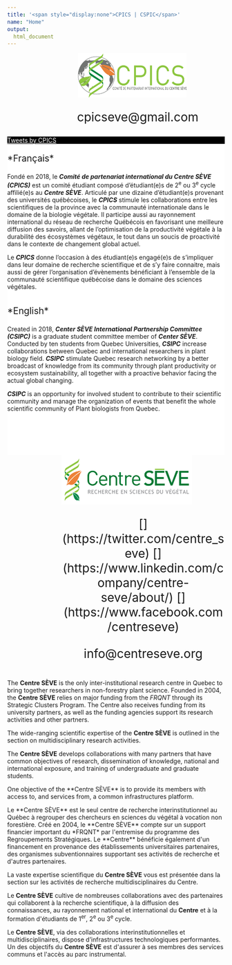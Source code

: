 ```yaml
---
title: '<span style="display:none">CPICS | CSPIC</span>'
name: "Home"
output:
  html_document
---
```

<head>
<style>
a {
color: #ffffff
}
</style>

<link rel="apple-touch-icon" sizes="180x180" href="/apple-touch-icon.png">
<link rel="icon" type="image/png" sizes="32x32" href="/favicon-32x32.png">
<link rel="icon" type="image/png" sizes="16x16" href="/favicon-16x16.png">
<link rel="manifest" href="/site.webmanifest">
<link rel="mask-icon" href="/safari-pinned-tab.svg" color="#5bbad5">
<meta name="msapplication-TileColor" content="#da532c">
<meta name="theme-color" content="#ffffff">
<meta charset="utf-8">

<meta name="viewport" content="width=device-width, initial-scale=1">
<link rel="stylesheet" href="./column_text_style.css">
</head>
<script src="https://kit.fontawesome.com/0af1a424a5.js" crossorigin="anonymous"></script>

<section>
<div class="row" style="background-image: url('images/background_leaves.jpg'); background-repeat: no-repeat; background-size: cover; height: 1500px; background-position: center; ">
<div style="align:center">
<img style="display: block; margin-left: auto; margin-right:auto; padding-left: 15%" src="images/logos/logo_full.png" alt="CPICS logo" class="center" width="50%">

<span> <p style="padding-left: 20%; font-size: 2em; text-align:center;display: block; margin-left: auto; margin-right:auto"> [<i class="fab fa-twitter"></i>](https://twitter.com/CPICSEVE) [<i class="fab fa-linkedin-in"></i>](https://www.linkedin.com/company/cpics/about/)
[<i class="fab fa-facebook"></i>](https://www.facebook.com/CPICS-Comit%C3%A9-de-partenariat-international-du-Centre-S%C3%88VE-395275957711442)</p></span>
<center>
 <i class="fas fa-envelope" align="center" style="padding-left: 20%; display: block;  margin-left: auto;  margin-right: auto; font-size:24px"></i> 
 <p style="padding-left: 20%; display: block; margin-left: auto; margin-right: auto; font-size: 2em; text-align:center">cpicseve@gmail.com </p>
</center>
</div>    

  <div class="column left" style="background-color: #000000">
  <a class="twitter-timeline" data-height="1400" href="https://twitter.com/CPICSEVE?ref_src=twsrc%5Etfw">Tweets by CPICS</a> <script async src="https://platform.twitter.com/widgets.js" charset="utf-8"></script>
  </div>

  <div class="column middle" style="background-color: #ffffff">
  <p style="font-size: 1.5em; text-align: justify;">*Français*</p>
  
  Fondé en 2018, le **_Comité de partenariat international du Centre SÈVE (CPICS)_** est un comité étudiant composé d’étudiant(e)s de 2<sup>e</sup> ou 3<sup>e</sup> cycle affilié(e)s au **_Centre SÈVE_**. Articulé par une dizaine d’étudiant(e)s provenant des universités québécoises, le **_CPICS_** stimule les collaborations entre les scientifiques de la province avec la communauté internationale dans le domaine de la biologie végétale. Il participe aussi au rayonnement international du réseau de recherche Québécois en favorisant une meilleure diffusion des savoirs, allant de l’optimisation de la productivité végétale à la durabilité des écosystèmes végétaux, le tout dans un soucis de proactivité dans le contexte de changement global actuel.
  
  Le **_CPICS_** donne l’occasion à des étudiant(e)s engagé(e)s de s’impliquer dans leur domaine de recherche scientifique et de s’y faire connaitre, mais aussi de gérer l’organisation d’évènements bénéficiant à l’ensemble de la communauté scientifique québécoise dans le domaine des sciences végétales.
  
  </div>

  <div class="column right" style="background-color: #ffffff">
  <p style="font-size: 1.5em; text-align: justify;">*English*</p>
  
  Created in 2018, **_Center SÈVE International Partnership Committee (CSIPC)_** is a graduate student committee member of **_Center SÈVE_**. Conducted by ten students from Quebec Universities, **_CSIPC_** increase collaborations between Quebec and international researchers in plant biology field. **_CSIPC_** stimulate Quebec research networking by a better broadcast of knowledge from its community through plant productivity or ecosystem sustainability, all together with a proactive behavior facing the actual global changing.
  
  **_CSIPC_** is an opportunity for involved student to contribute to their scientific community and manage the organization of events that benefit the whole scientific community of Plant biologists from Quebec.
  <br><br><br><br><br><br>
  
  </div>

<div class="central">
 <a href="http://centreseve.recherche.usherbrooke.ca/fr"><img style="padding-left: 10%; display:block; margin-left:auto; margin-right: auto" src="images/logos/centre_seve.png" width="60%" alt="Centre SEVE logo"></a>
  <p style="padding-left: 25%; font-size: 2em; text-align:center;display: block; margin-left: auto; margin-right:auto; "> [<i class="fab fa-twitter"></i>](https://twitter.com/centre_seve) [<i class="fab fa-linkedin-in"></i>](https://www.linkedin.com/company/centre-seve/about/)
[<i class="fab fa-facebook"></i>](https://www.facebook.com/centreseve)</p>
  <i class="fas fa-envelope" align="center" style="padding-left: 25%; display: block;  margin-left: auto;  margin-right: auto; font-size:24px"></i> <p style="padding-left: 25%; display: block; margin-left: auto; margin-right: auto; font-size: 2em; text-align:center">    info@centreseve.org</p>
</div>
  <div class="column midleft">
  
  The **Centre SÈVE** is the only inter-institutional research centre in Quebec to bring together researchers in non-forestry plant science. Founded in 2004, the **Centre SÈVE** relies on major funding from the *FRQNT* through its Strategic Clusters Program. The Centre also receives funding from its university partners, as well as the funding agencies support its research activities and other partners.
  
  The wide-ranging scientific expertise of the **Centre SÈVE** is outlined in the section on multidisciplinary research activities.
  
  The **Centre SÈVE** develops collaborations with many partners that have common objectives of research, dissemination of knowledge, national and international exposure, and training of undergraduate and graduate students.
  
  <p>One objective of the **Centre SÈVE** is to provide its members with access to, and services from, a common infrastructures platform.</p>
  
  </div>
  
  <div class="column midright">
  Le **Centre SÈVE** est le seul centre de recherche interinstitutionnel au Québec à regrouper des chercheurs en sciences du végétal à vocation non forestière. Créé en 2004, le **Centre SÈVE** compte sur un support financier important du *FRQNT* par l'entremise du programme des Regroupements Stratégiques. Le **Centre** bénéficie également d'un financement en provenance des établissements universitaires partenaires, des organismes subventionnaires supportant ses activités de recherche et d'autres partenaires.
  
  La vaste expertise scientifique du **Centre SÈVE** vous est présentée dans la section sur les activités de recherche multidisciplinaires du Centre.
  
  Le **Centre SÈVE** cultive de nombreuses collaborations avec des partenaires qui collaborent à la recherche scientifique, à la diffusion des connaissances, au rayonnement national et international du **Centre** et à la formation d'étudiants de 1<sup>er</sup>, 2<sup>e</sup> ou 3<sup>e</sup> cycle.
  
  Le **Centre SÈVE**, via des collaborations interinstitutionnelles et multidisciplinaires, dispose d’infrastructures technologiques performantes. Un des objectifs du **Centre SÈVE** est d'assurer à ses membres des services communs et l'accès au parc instrumental.
  
  </div>

  
  </div>
</section>
